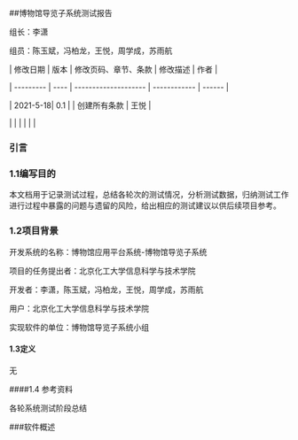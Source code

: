##博物馆导览子系统测试报告

组长：李潇

组员：陈玉斌，冯柏龙，王悦，周学成，苏雨航



| 修改日期  | 版本 | 修改页码、章节、条款 | 修改描述     | 作者   |

| --------- | ---- | -------------------- | ------------ | ------ |

| 2021-5-18| 0.1  |                      | 创建所有条款 | 王悦 |

|           |      |                      |              |        |



### 引言



### 1.1编写目的

本文档用于记录测试过程，总结各轮次的测试情况，分析测试数据，归纳测试工作进行过程中暴露的问题与遗留的风险，给出相应的测试建议以供后续项目参考。



### 1.2项目背景

开发系统的名称：博物馆应用平台系统-博物馆导览子系统

项目的任务提出者：北京化工大学信息科学与技术学院

开发者：李潇，陈玉斌，冯柏龙，王悦，周学成，苏雨航

用户：北京化工大学信息科学与技术学院

实现软件的单位：博物馆导览子系统小组



#### 1.3定义

无

####1.4 参考资料

各轮系统测试阶段总结



###软件概述



